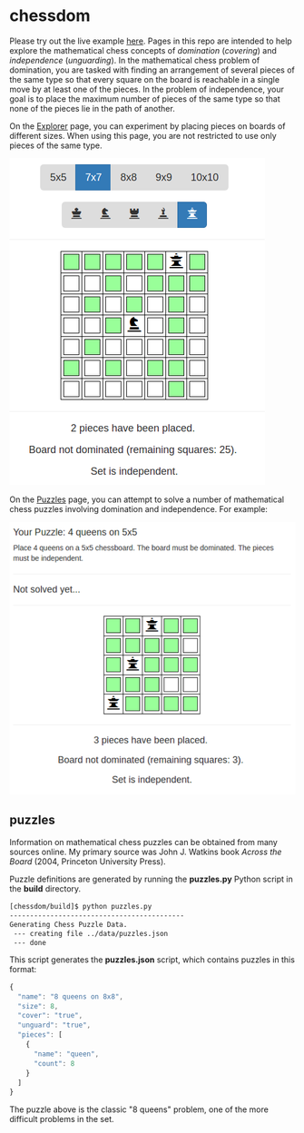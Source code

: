 # chessdom
Please try out the live example [here](https://dmackinnon1.github.io/chessdom/). Pages in this repo are intended to help explore the mathematical chess concepts of *domination* (*covering*) and *independence* (*unguarding*). In the mathematical chess problem of domination, you are tasked with finding an arrangement of several pieces of the same type so that every square on the board is reachable in a single move by at least one of the pieces. In the problem of independence, your goal is to place the maximum number of pieces of the same type so that none of the pieces lie in the path of another.

On the [Explorer](https://dmackinnon1.github.io/chessdom/) page, you can experiment by placing pieces on boards of different sizes. When using this page, you are not restricted to use only pieces of the same type.

![explorer example](https://raw.githubusercontent.com/dmackinnon1/chessdom/master/imgs/explorer_example.png)

On the [Puzzles](https://dmackinnon1.github.io/chessdom/puzzles.html) page, you can attempt to solve a number of mathematical chess puzzles involving domination and independence. For example:

![explorer example](https://raw.githubusercontent.com/dmackinnon1/chessdom/master/imgs/example_puzzle.png)

## puzzles 

Information on mathematical chess puzzles can be obtained from many sources online. My primary source was John J. Watkins book *Across the Board* (2004, Princeton University Press).

Puzzle definitions are generated by running the **puzzles.py** Python script in the **build** directory.

```
[chessdom/build]$ python puzzles.py 
-------------------------------------------
Generating Chess Puzzle Data.
 --- creating file ../data/puzzles.json
 --- done
```
This script generates the **puzzles.json** script, which contains puzzles in this format:

```javascript
{
  "name": "8 queens on 8x8",
  "size": 8,
  "cover": "true",
  "unguard": "true",
  "pieces": [
    {
      "name": "queen",
      "count": 8
    }
  ]
}
````

The puzzle above is the classic "8 queens" problem, one of the more difficult problems in the set.
